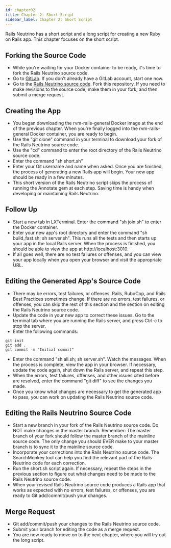 ```yaml
---
id: chapter02
title: Chapter 2: Short Script
sidebar_label: Chapter 2: Short Script
---
```


Rails Neutrino has a short script and a long script for creating a new Ruby on Rails app.  This chapter focuses on the short script.

## Forking the Source Code
* While you're waiting for your Docker container to be ready, it's time to fork the Rails Neutrino source code.
* Go to [GitLab](https://about.gitlab.com/).  If you don't already have a GitLab account, start one now.
* Go to the [Rails Neutrino source code](https://gitlab.com/rubyonracetracks/rails_neutrino_5).  Fork this repository.  If you need to make revisions to the source code, make them in your fork, and then submit a merge request.

## Creating the App
* You began downloading the rvm-rails-general Docker image at the end of the previous chapter.  When you're finally logged into the rvm-rails-general Docker container, you are ready to begin.
* Use the "git clone" command in your terminal to download your fork of the Rails Neutrino source code.
* Use the "cd" command to enter the root directory of the Rails Neutrino source code.
* Enter the command "sh short.sh"
* Enter your Git username and name when asked.  Once you are finished, the process of generating a new Rails app will begin.  Your new app should be ready in a few minutes.
* This short version of the Rails Neutrino script skips the process of running the Annotate gem at each step.  Saving time is handy when developing or maintaining Rails Neutrino.

## Follow Up
* Start a new tab in LXTerminal.  Enter the command "sh join.sh" to enter the Docker container.
* Enter your new app's root directory and enter the command "sh build_fast.sh; sh server.sh".  This runs all the tests and then starts up your app in the local Rails server.  When the process is finished, you should be able to view the app at http://localhost:3010.
* If all goes well, there are no test failures or offenses, and you can view your app locally when you open your browser and visit the appropriate URL.

## Editing the Generated App's Source Code
* There may be errors, test failures, or offenses.  Rails, RuboCop, and Rails Best Practices sometimes change.  If there are no errors, test failures, or offenses, you can skip the rest of this section and the section on editing the Rails Neutrino source code.
* Update the code in your new app to correct these issues.  Go to the terminal tab where you are running the Rails server, and press Ctrl-c to stop the server.
* Enter the following commands:
```
git init
git add .
git commit -m "Initial commit"
```
* Enter the command "sh all.sh; sh server.sh".  Watch the messages.  When the process is complete, view the app in your browser.  If necessary, update the code again, shut down the Rails server, and repeat this step.
* When the errors, test failures, offenses, and other issues cited before are resolved, enter the command "git diff" to see the changes you made.
* Once you know what changes are necessary to get the generated app to pass, you can work on updating the Rails Neutrino source code.

## Editing the Rails Neutrino Source Code
* Start a new branch in your fork of the Rails Neutrino source code.  Do NOT make changes in the master branch.  Remember: The master branch of your fork should follow the master branch of the mainline source code.  The only change you should EVER make to your master branch is to sync it to the mainline source code.
* Incorporate your corrections into the Rails Neutrino source code.  The SearchMonkey tool can help you find the relevant part of the Rails Neutrino code for each correction.
* Run the short.sh script again.  If necessary, repeat the steps in the previous section to figure out what changes need to be made to the Rails Neutrino source code.
* When your revised Rails Neutrino source code produces a Rails app that works as expected with no errors, test failures, or offenses, you are ready to Git add/commit/push your changes.

## Merge Request
* Git add/commit/push your changes to the Rails Neutrino source code.
* Submit your branch for editing the code as a merge request.
* You are now ready to move on to the next chapter, where you will try out the long script.
